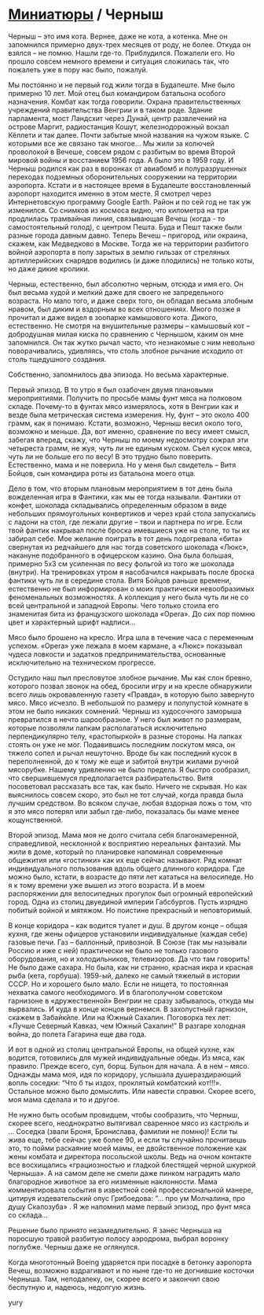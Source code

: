 # [Миниатюры](../README.md) / Черныш

Черныш  – это имя кота. Вернее, даже не кота, а котенка. Мне он запомнился примерно двух-трех месяцев от роду, не более. Откуда он взялся – не помню. Нашли где-то. Приблудился. Пожалели его. Но прошло совсем немного времени и ситуация сложилась так, что пожалеть уже в пору нас было, пожалуй.

Мы постоянно и не первый год жили тогда в Будапеште. Мне было примерно 10 лет. Мой отец был командиром батальона особого назначения. Комбат как тогда говорили.  Охрана правительственных учреждений правительства Венгрии и в таком роде. Здание парламента, мост Ландсхит через Дунай, центр развлечений на острове Маргит, радиостанция Кошут, железнодорожный вокзал Кёллети и так далее. Почти забытые мной названия на чужом языке. С которыми все же связано так многое… Мы жили за колючей проволокой в Вечеше, совсем рядом с разбитым во время Второй мировой войны и восстанием 1956 года. А было это в 1959 году. И Черныш родился как раз в воронках от авиабомб и полуразрушенных переходах подземных оборонительных сооружении на территории аэропорта. Кстати и в настоящее время в Будапеште восстановленный аэропорт находится именно в этом месте. Я смотрел через Интернетовскую программу Google Earth. Район и по сей год не так уж изменился. Со снимков из космоса видно, что километра на три продлилась трамвайная линия, связывающая Вечеш (когда - то самостоятельный голод), с центром Пешта. Буда и  Пешт также были разные города давным давно. Теперь Вечеш – пригород, или окраина, скажем, как Медведково в Москве.  Тогда же на территории разбитого войной аэропорта в полу зарытых в землю гильзах от стреляных артиллерийских снарядов водились (и даже плодились) не только коты, но даже дикие кролики.

Черныш, естественно, был абсолютно черным, отсюда и имя его. Он был весьма худой и мелкий даже для своего не запредельного возраста. Но мало того, и даже сверх того, он обладал весьма злобным нравом, был диким и вздорным во всех отношениях. Много позже я прочитал и даже видел в зоопарке камышового кота. Дикого, естественно. Не смотря на внушительные размеры – камышовый кот – добродушная милая киска по сравнению с Чернышом, каким он мне запомнился. Он так жутко рычал часто, что незнакомые с ним невольно поворачивались, удивляясь, что столь злобное рычание исходило от столь тщедушного создания.

Собственно, запомнилось два эпизода. Но весьма характерные. 

Первый эпизод. В то утро я был озабочен двумя плановыми мероприятиями. Получить по просьбе мамы фунт мяса на полковом складе. Почему-то в фунтах мясо измерялось, хотя в Венгрии как и везде была метрическая система измерения. Ну, фунт – это около 400 грамм, как я понимаю. Кстати, возможно, Черныш весил около того, возможно и меньше.  Да, вот именно, сравнение по весу имеет смысл, забегая вперед, скажу, что Черныш по моему недосмотру сожрал эти четыреста грамм, не жуя, чуть ли не единым куском. Съел кусок мяса, чуть ли не больше его по весу! В это трудно было поверить. Естественно, мама и не поверила. Но у меня был свидетель – Витя Бойцов, сын командира роты из батальона моего отца.

Дело в том, что вторым плановым мероприятием в тот день была вожделенная игра в Фантики, как мы ее тогда называли. Фантики от конфет, шоколада складывались определенным образом в виде небольших прямоугольных конвертиков и через край стола запускались с ладони на стол, где лежали другие – твои и партнера по игре.  Если твой фантик накрывал после броска имевшиеся уже на столе, то ты их забирал себе.  Мое желание поиграть в тот день подогревала «бита» свернутая из редчайшего для нас тогда советского шоколада «Люкс», накануне подобранного в офицерском казино. Она была большая, примерно 5х3 см усиленная по весу фольгой из того же шоколада (внутри). На тренировках утром я насобачился накрывать после броска фантики чуть ли в середине стола. Витя Бойцов раньше времени, естественно не был  информирован о моих практически невообразимых феноменальных возможностях. А коллекция у него была чуть ли не со всей центральной и западной Европы. Чего только стоила его знаменитая бита из французского шоколада «Opera». До сих пор помню цвет и характерный шрифт надписи…

Мясо было брошено на кресло. Игра шла в течение часа с переменным успехом. «Оpera» уже лежала в моем кармане, а «Люкс» показывал чудеса ловкости и задатков предпринимательства, основанные исключительно на техническом прогрессе.

Остудило наш пыл пресловутое злобное рычание. Мы как слон бревно, которого позвал звонок на обед, бросили игру и на кресле обнаружили всего лишь окровавленную газету «Правда», в которую было завернуто мясо. Мясо исчезло. В небольшой по размеру и полупустой комнате в этом не было никаких сомнений. Черныш из худосочного заморыша превратился в нечто шарообразное. У него был живот по размерам, которые позволяли лапкам располагаться исключительно перпендикулярно телу,  «растопыркой»  в разные стороны. На лапках стоять он уже не мог. Подавившись последним лоскутом мяса, он тяжело сопел и рычал нешуточно. Вроде бы как последний кусок в переполненной, до к тому же еще и забитой внутри жилами ручной мясорубке. Нашему удивлению не было предела. Я быстро сообразил, что свершившемуся предполагается разбирательство. Витя посоветовал рассказать все так, как было. Ничего не скрывая. Но как выяснилось совсем скоро, это был не тот случай, когда правда была лучшим средством. Во всяком случае, любая вздорная ложь о том, что я это мясо потерял или забыл где-либо, показалась бы маме менее кощунственной. 

Второй эпизод. Мама моя не долго считала себя благонамеренной, справедливой, несклонной к восприятию нереальных фантазий. Мы жили в доме, который по планировке напоминал современные общежития или «гостинки»  как их еще сейчас называют. Ряд комнат индивидуального пользования вдоль общего длинного коридора. Где можно было, кстати, в возрасте до пяти лет кататься на велосипеде. Но я к тому времени уже вышел из этого возраста. И в моем распоряжении для велосипедных прогулок был огромный европейский город. Одна из столиц двуединой империи Габсбургов. Пусть изрядно побитый войной и мятяжом. Но поистине прекрасный и неповторимый.

В конце коридора – как водится туалет и душ. В другом конце – общая кухня, где жены офицеров установили индивидуальные (каждая себе) газовые  печи.  Газ – баллонный, привозной. В Союзе (так мы называли Россию и иже с ней) практически не было не только газового оборудования, но и холодильников, телевизоров. Да что там говорить! Не было даже сахара. Но была, как ни странно, красная икра и красная рыба (кета, горбуша). 1959-ый, далеко не самый тяжелый в истории СССР. Но и хорошего было мало. Если не нищета, то постоянная нехватка самого необходимого. И в благополучном советском гарнизоне в «дружественной» Венгрии не сразу забывалось, откуда мы вырвались. И куда в конце концов вернемся. В захолустный гарнизон, скажем в Забайкйле. Или на Южный Сахалин. Поговорка тех лет: «Лучше Северный Кавказ, чем Южный Сахалин!”  В разгаре холодная война, до полета Гагарина еще два года.

И вот в одной из столиц  центральной Европы, на общей кухне, как водится, готовились для мужей индивидуальные обеды. Из мяса, как правило. Прежде всего, суп, борщ. Бульон для начала. А в нем – мясо.  Однажды мама моя, идя по коридору, услышала душераздирающий вопль соседки: “Что б ты издох, проклятый комбатский кот!!!».  Остальное можно было домыслить. Или навести справки. Скорее всего, моя мама сделала и то и другое.

Не нужно быть особым провидцем, чтобы сообразить, что Черныш, скорее всего, неоднократно вытягивал сваренное мясо из кастрюль и … Соседка (звали Броня, Бронислава, фамилии не помню)! Если ты жива еще, тебе сейчас уже более 90, и если ты случайно прочитаешь это, то пойми раскаяние моей мамы, ее двойственное положение как жены комбата и директора посольской школы. Ведь на очном контакте все восхищались «грациозностью и гладкой блестящей черной шкуркой Черныша». А на самом деле не смели даже пинком наградить мало благородное животное за его низменные наклонности. Мама комментировала события в известной соей профессиональной манере, цитируя издевательский опус Грибоедова: “… про ум Молчалина, про душу Скалозуба» .
Я же напомнил маме первый эпизод, про фунт мяса со склада…

Решение было принято незамедлительно. Я занес Черныша на поросшую травой  разбитую полосу аэродрома, выбрал воронку поглубже. Черныш даже не оглянулся.

Когда многотонный Boeing ударяется при посадке  в бетонку аэропорта Вечеш, возможно вздрагивают и по ныне где-то не догнившие косточки Черныша. Там, неподалеку, он, скорее всего и закончил свою беспутную и, надеюсь, недолгую жизнь. 

yury
